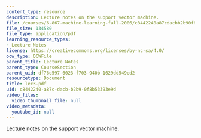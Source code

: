 ```yaml
---
content_type: resource
description: Lecture notes on the support vector machine.
file: /courses/6-867-machine-learning-fall-2006/c8442240a87cdacbb2b90f8b53393e9d_lec3.pdf
file_size: 134580
file_type: application/pdf
learning_resource_types:
- Lecture Notes
license: https://creativecommons.org/licenses/by-nc-sa/4.0/
ocw_type: OCWFile
parent_title: Lecture Notes
parent_type: CourseSection
parent_uid: df76e597-6023-f703-940b-1629dd549ed2
resourcetype: Document
title: lec3.pdf
uid: c8442240-a87c-dacb-b2b9-0f8b53393e9d
video_files:
  video_thumbnail_file: null
video_metadata:
  youtube_id: null
---
```

Lecture notes on the support vector machine.